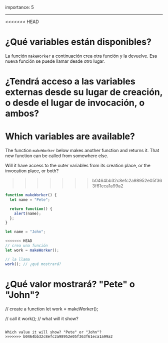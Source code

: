 importance: 5

---

<<<<<<< HEAD
# ¿Qué variables están disponibles?

La función `makeWorker` a continuación crea otra función y la devuelve. Esa nueva función se puede llamar desde otro lugar.

¿Tendrá acceso a las variables externas desde su lugar de creación, o desde el lugar de invocación, o ambos?
=======
# Which variables are available?

The function `makeWorker` below makes another function and returns it. That new function can be called from somewhere else.

Will it have access to the outer variables from its creation place, or the invocation place, or both?
>>>>>>> b0464bb32c8efc2a98952e05f363f61eca1a99a2

```js
function makeWorker() {
  let name = "Pete";

  return function() {
    alert(name);
  };
}

let name = "John";

<<<<<<< HEAD
// crea una función
let work = makeWorker();

// la llama
work(); // ¿qué mostrará?
```

¿Qué valor mostrará? "Pete" o "John"?
=======
// create a function
let work = makeWorker();

// call it
work(); // what will it show?
```

Which value it will show? "Pete" or "John"?
>>>>>>> b0464bb32c8efc2a98952e05f363f61eca1a99a2
